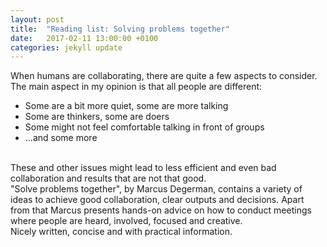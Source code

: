 ```yaml
---
layout: post
title:  "Reading list: Solving problems together"
date:   2017-02-11 13:00:00 +0100
categories: jekyll update
---
```

When humans are collaborating, there are quite a few aspects to consider. The main aspect in my opinion is that all people are different:


* Some are a bit more quiet, some are more talking
* Some are thinkers, some are doers
* Some might not feel comfortable talking in front of groups
* ...and some more


<br/>
These and other issues might lead to less efficient and even bad collaboration and results that are not that good.
<br/>
"Solve problems together", by Marcus Degerman, contains a variety of ideas to achieve good collaboration, clear outputs and decisions. Apart from that 
Marcus presents hands-on advice on how to conduct meetings where people are heard, involved, focused and creative.
<br/>
Nicely written, concise and with practical information.
